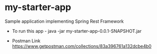 # my-starter-app
Sample application implementing Spring Rest Framework

- To run this app -  java -jar my-starter-app-0.0.1-SNAPSHOT.jar 

- Postman Link https://www.getpostman.com/collections/83a396761a132dcbe4b0